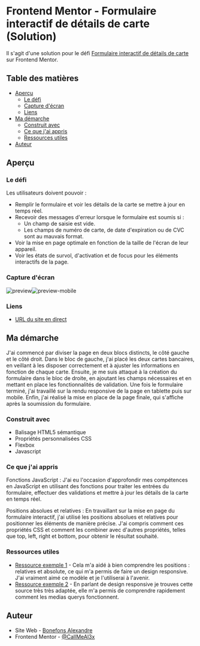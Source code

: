# Frontend Mentor - Formulaire interactif de détails de carte (Solution)

Il s'agit d'une solution pour le défi [Formulaire interactif de détails de carte](https://www.frontendmentor.io/challenges/interactive-card-details-form-XpS8cKZDWw) sur Frontend Mentor.

## Table des matières

- [Aperçu](#aperçu)
  - [Le défi](#le-défi)
  - [Capture d'écran](#capture-décran)
  - [Liens](#liens)
- [Ma démarche](#ma-démarche)
  - [Construit avec](#construit-avec)
  - [Ce que j'ai appris](#ce-que-jai-appris)
  - [Ressources utiles](#ressources-utiles)
- [Auteur](#auteur)

## Aperçu

### Le défi

Les utilisateurs doivent pouvoir :

- Remplir le formulaire et voir les détails de la carte se mettre à jour en temps réel.
- Recevoir des messages d'erreur lorsque le formulaire est soumis si :
  - Un champ de saisie est vide.
  - Les champs de numéro de carte, de date d'expiration ou de CVC sont au mauvais format.
- Voir la mise en page optimale en fonction de la taille de l'écran de leur appareil.
- Voir les états de survol, d'activation et de focus pour les éléments interactifs de la page.

### Capture d'écran

![preview](http://alexandre.bonefons.mmi-velizy.fr/Projets_HTML-CSS-JS/card_details_form/images/preview.png)![preview-mobile](http://alexandre.bonefons.mmi-velizy.fr/Projets_HTML-CSS-JS/card_details_form/images/preview-mobile.png)

### Liens

- [URL du site en direct](http://alexandre.bonefons.mmi-velizy.fr/Projets_HTML-CSS-JS/card_details_form/)

## Ma démarche

J'ai commencé par diviser la page en deux blocs distincts, le côté gauche et le côté droit. Dans le bloc de gauche, j'ai placé les deux cartes bancaires, en veillant à les disposer correctement et à ajuster les informations en fonction de chaque carte. Ensuite, je me suis attaqué à la création du formulaire dans le bloc de droite, en ajoutant les champs nécessaires et en mettant en place les fonctionnalités de validation. Une fois le formulaire terminé, j'ai travaillé sur la rendu responsive de la page en tablette puis sur mobile. Enfin, j'ai réalisé la mise en place de la page finale, qui s'affiche après la soumission du formulaire.

### Construit avec

- Balisage HTML5 sémantique
- Propriétés personnalisées CSS
- Flexbox
- Javascript

### Ce que j'ai appris

Fonctions JavaScript : J'ai eu l'occasion d'approfondir mes compétences en JavaScript en utilisant des fonctions pour traiter les entrées du formulaire, effectuer des validations et mettre à jour les détails de la carte en temps réel.

Positions absolues et relatives : En travaillant sur la mise en page du formulaire interactif, j'ai utilisé les positions absolues et relatives pour positionner les éléments de manière précise. J'ai compris comment ces propriétés CSS et comment les combiner avec d'autres propriétés, telles que top, left, right et bottom, pour obtenir le résultat souhaité.

### Ressources utiles

- [Ressource exemple 1](https://developer.mozilla.org/fr/docs/Web/CSS/position) - Cela m'a aidé à bien comprendre les positions : relatives et absolute, ce qui m'a permis de faire un design responsive. J'ai vraiment aimé ce modèle et je l'utiliserai à l'avenir.
- [Ressource exemple 2](https://www.w3schools.com/css/css_rwd_mediaqueries.asp) - En parlant de design responsive je trouves cette source très très adaptée, elle m'a permis de comprendre rapidement comment les medias querys fonctionnent.

## Auteur

- Site Web - [Bonefons Alexandre](https://www.your-site.com)
- Frontend Mentor - [@CallMeAl3x](https://www.frontendmentor.io/profile/CallMeAl3x)